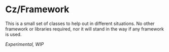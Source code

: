 Cz/Framework
============

This is a small set of classes to help out in different situations. No other framework or libraries
required, nor it will stand in the way if any framework is used.

*Experimental, WIP*